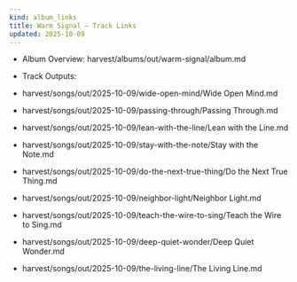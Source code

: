 ```yaml
---
kind: album_links
title: Warm Signal — Track Links
updated: 2025-10-09
---
```


- Album Overview: harvest/albums/out/warm-signal/album.md

- Track Outputs:
- harvest/songs/out/2025-10-09/wide-open-mind/Wide Open Mind.md
- harvest/songs/out/2025-10-09/passing-through/Passing Through.md
- harvest/songs/out/2025-10-09/lean-with-the-line/Lean with the Line.md
- harvest/songs/out/2025-10-09/stay-with-the-note/Stay with the Note.md
- harvest/songs/out/2025-10-09/do-the-next-true-thing/Do the Next True Thing.md
- harvest/songs/out/2025-10-09/neighbor-light/Neighbor Light.md
- harvest/songs/out/2025-10-09/teach-the-wire-to-sing/Teach the Wire to Sing.md
- harvest/songs/out/2025-10-09/deep-quiet-wonder/Deep Quiet Wonder.md
- harvest/songs/out/2025-10-09/the-living-line/The Living Line.md

